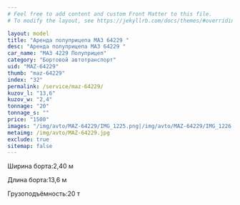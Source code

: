 ```yaml
---
# Feel free to add content and custom Front Matter to this file.
# To modify the layout, see https://jekyllrb.com/docs/themes/#overriding-theme-defaults

layout: model
title: "Аренда полуприцепа МАЗ 64229 "
desc: "Аренда полуприцепа МАЗ 64229 "
car_name: "МАЗ 4229 Полуприцеп"
category: "Бортовой автотранспорт"
uid: "MAZ-64229"
thumb: "maz-64229"
index: "32"
permalink: /service/maz-64229/
kuzov_l: "13,6"
kuzov_w: "2,4"
tonnage: "20"
tonnage_s: ""
price: "1500"
images: "/img/avto/MAZ-64229/IMG_1225.png|/img/avto/MAZ-64229/IMG_1226.png"
metaimg: /img/avto/MAZ-64229.jpg
exclude: true
sitemap: false
---
```


<span>Ширина борта:</span><span>2,40 м</span>

<span>Длина борта:</span><span>13,6 м</span>

<span>Грузоподъёмность:</span><span>20 т</span>
